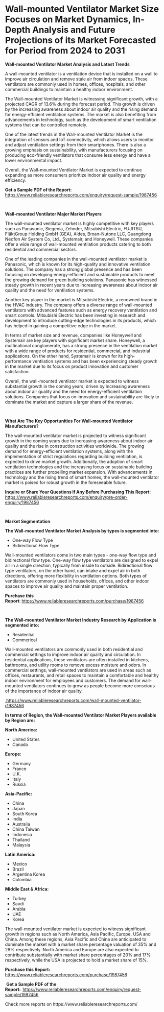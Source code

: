 <p><h1>Wall-mounted Ventilator Market Size Focuses on Market Dynamics, In-Depth Analysis and Future Projections of its Market Forecasted for Period from 2024 to 2031</h1></p><p><strong>Wall-mounted Ventilator Market Analysis and Latest Trends</strong></p>
<p><p>A wall-mounted ventilator is a ventilation device that is installed on a wall to improve air circulation and remove stale air from indoor spaces. These ventilators are commonly used in homes, offices, hospitals, and other commercial buildings to maintain a healthy indoor environment.</p><p>The Wall-mounted Ventilator Market is witnessing significant growth, with a projected CAGR of 13.6% during the forecast period. This growth is driven by the increasing awareness about indoor air quality and the rising demand for energy-efficient ventilation systems. The market is also benefiting from advancements in technology, such as the development of smart ventilation systems that can be controlled remotely.</p><p>One of the latest trends in the Wall-mounted Ventilator Market is the integration of sensors and IoT connectivity, which allows users to monitor and adjust ventilation settings from their smartphones. There is also a growing emphasis on sustainability, with manufacturers focusing on producing eco-friendly ventilators that consume less energy and have a lower environmental impact.</p><p>Overall, the Wall-mounted Ventilator Market is expected to continue expanding as more consumers prioritize indoor air quality and energy efficiency.</p></p>
<p><strong>Get a Sample PDF of the Report:&nbsp;</strong> <a href="https://www.reliableresearchreports.com/enquiry/request-sample/1987456">https://www.reliableresearchreports.com/enquiry/request-sample/1987456</a></p>
<p>&nbsp;</p>
<p><strong>Wall-mounted Ventilator Major Market Players</strong></p>
<p><p>The wall-mounted ventilator market is highly competitive with key players such as Panasonic, Siegenia, Zehnder, Mitsubishi Electric, FUJITSU, FläktGroup Holding GmbH (GEA), Aldes, Broan-Nutone LLC, Guangdong Nedfon Air System Co, Ltd., Systemair, and Honeywell. These companies offer a wide range of wall-mounted ventilation products catering to both residential and commercial sectors.</p><p>One of the leading companies in the wall-mounted ventilator market is Panasonic, which is known for its high-quality and innovative ventilation solutions. The company has a strong global presence and has been focusing on developing energy-efficient and sustainable products to meet the growing demand for green building solutions. Panasonic has witnessed steady growth in recent years due to increasing awareness about indoor air quality and the need for ventilation systems.</p><p>Another key player in the market is Mitsubishi Electric, a renowned brand in the HVAC industry. The company offers a diverse range of wall-mounted ventilators with advanced features such as energy recovery ventilation and smart controls. Mitsubishi Electric has been investing in research and development to introduce cutting-edge technologies in its products, which has helped in gaining a competitive edge in the market.</p><p>In terms of market size and revenue, companies like Honeywell and Systemair are key players with significant market share. Honeywell, a multinational conglomerate, has a strong presence in the ventilation market with a wide range of products for residential, commercial, and industrial applications. On the other hand, Systemair is known for its high-performance ventilation systems and has been experiencing steady growth in the market due to its focus on product innovation and customer satisfaction.</p><p>Overall, the wall-mounted ventilator market is expected to witness substantial growth in the coming years, driven by increasing awareness about indoor air quality and the need for energy-efficient ventilation solutions. Companies that focus on innovation and sustainability are likely to dominate the market and capture a larger share of the revenue.</p></p>
<p>&nbsp;</p>
<p><strong>What Are The Key Opportunities For Wall-mounted Ventilator Manufacturers?</strong></p>
<p><p>The wall-mounted ventilator market is projected to witness significant growth in the coming years due to increasing awareness about indoor air quality and the rise in construction activities worldwide. The growing demand for energy-efficient ventilation systems, along with the implementation of strict regulations regarding building ventilation, is expected to drive market growth. Additionally, the adoption of smart ventilation technologies and the increasing focus on sustainable building practices are further propelling market expansion. With advancements in technology and the rising trend of smart homes, the wall-mounted ventilator market is poised for robust growth in the foreseeable future.</p></p>
<p><strong>Inquire or Share Your Questions If Any Before Purchasing This Report:</strong> <a href="https://www.reliableresearchreports.com/enquiry/pre-order-enquiry/1987456">https://www.reliableresearchreports.com/enquiry/pre-order-enquiry/1987456</a></p>
<p>&nbsp;</p>
<p><strong>Market Segmentation</strong></p>
<p><strong>The Wall-mounted Ventilator Market Analysis by types is segmented into:</strong></p>
<p><ul><li>One-way Flow Type</li><li>Bidirectional Flow Type</li></ul></p>
<p><p>Wall-mounted ventilators come in two main types - one-way flow type and bidirectional flow type. One-way flow type ventilators are designed to expel air in a single direction, typically from inside to outside. Bidirectional flow type ventilators, on the other hand, can intake and expel air in both directions, offering more flexibility in ventilation options. Both types of ventilators are commonly used in households, offices, and other indoor spaces to improve air quality and maintain proper ventilation.</p></p>
<p><strong>Purchase this Report:&nbsp;</strong><a href="https://www.reliableresearchreports.com/purchase/1987456">https://www.reliableresearchreports.com/purchase/1987456</a></p>
<p>&nbsp;</p>
<p><strong>The Wall-mounted Ventilator Market Industry Research by Application is segmented into:</strong></p>
<p><ul><li>Residential</li><li>Commerical</li></ul></p>
<p><p>Wall-mounted ventilators are commonly used in both residential and commercial settings to improve indoor air quality and circulation. In residential applications, these ventilators are often installed in kitchens, bathrooms, and utility rooms to remove excess moisture and odors. In commercial settings, wall-mounted ventilators are used in areas such as offices, restaurants, and retail spaces to maintain a comfortable and healthy indoor environment for employees and customers. The demand for wall-mounted ventilators continues to grow as people become more conscious of the importance of indoor air quality.</p></p>
<p><a href="https://www.reliableresearchreports.com/wall-mounted-ventilator-r1987456">&nbsp;https://www.reliableresearchreports.com/wall-mounted-ventilator-r1987456</a></p>
<p><strong>In terms of Region, the Wall-mounted Ventilator Market Players available by Region are:</strong></p>
<p>
    <p> <strong> North America: </strong>
        <ul>
            <li>United States</li>
            <li>Canada</li>
        </ul>
        </p> 
    <p> <strong> Europe: </strong>
        <ul>
            <li>Germany</li>
            <li>France</li>
            <li>U.K.</li>
            <li>Italy</li>
            <li>Russia</li>
        </ul>
        </p> 
    <p> <strong> Asia-Pacific: </strong>
        <ul>
            <li>China</li>
            <li>Japan</li>
            <li>South Korea</li>
            <li>India</li>
            <li>Australia</li>
            <li>China Taiwan</li>
            <li>Indonesia</li>
            <li>Thailand</li>
            <li>Malaysia</li>
        </ul>
        </p> 
    <p> <strong> Latin America: </strong>
        <ul>
            <li>Mexico</li>
            <li>Brazil</li>
            <li>Argentina Korea</li>
            <li>Colombia</li>
        </ul>
        </p> 
    <p> <strong> Middle East & Africa: </strong>
        <ul>
            <li>Turkey</li>
            <li>Saudi</li>
            <li>Arabia</li>
            <li>UAE</li>
            <li>Korea</li>
        </ul>
    </p>
    </p>
<p><p>The wall-mounted ventilator market is expected to witness significant growth in regions such as North America, Asia Pacific, Europe, USA and China. Among these regions, Asia Pacific and China are anticipated to dominate the market with a market share percentage valuation of 35% and 28% respectively. North America and Europe are also expected to contribute substantially with market share percentages of 20% and 17% respectively, while the USA is projected to hold a market share of 15%.</p></p>
<p><strong>Purchase this Report: </strong><a href="https://www.reliableresearchreports.com/purchase/1987456">https://www.reliableresearchreports.com/purchase/1987456</a></p>
<p>&nbsp;<strong>Get a Sample PDF of the Report:&nbsp;&nbsp;</strong><a href="https://www.reliableresearchreports.com/enquiry/request-sample/1987456">https://www.reliableresearchreports.com/enquiry/request-sample/1987456</a></p>
<p><strong></strong></p>
<p>Check more reports on https://www.reliableresearchreports.com/</p>